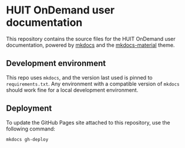 # HUIT OnDemand user documentation

This repository contains the source files for the HUIT OnDemand user documentation, powered by [mkdocs](https://www.mkdocs.org/) and the [mkdocs-material](https://squidfunk.github.io/mkdocs-material/) theme.

## Development environment

This repo uses `mkdocs`, and the version last used is pinned to `requirements.txt`. Any environment with a compatible version of `mkdocs` should work fine for a local development environment.

## Deployment

To update the GitHub Pages site attached to this repository, use the following command:
```
mkdocs gh-deploy
```
